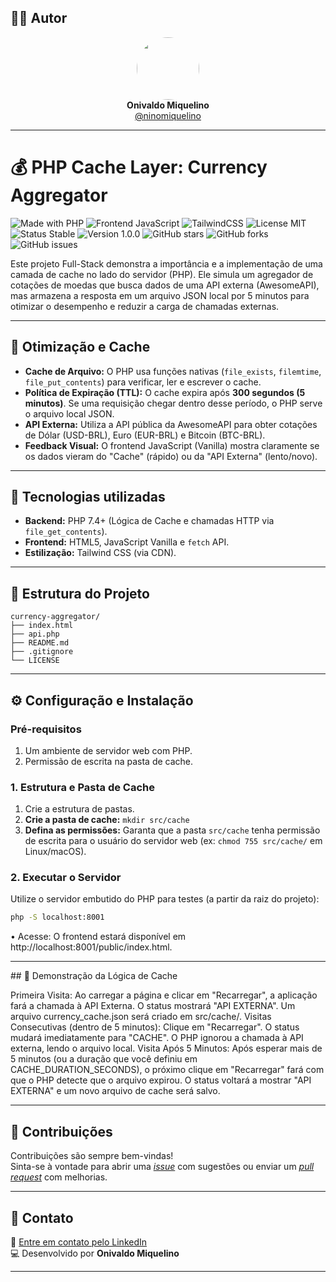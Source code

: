 ## 👨‍💻 Autor

<div align="center">
  <img src="https://avatars.githubusercontent.com/ninomiquelino" width="100" height="100" style="border-radius: 50%">
  <br>
  <strong>Onivaldo Miquelino</strong>
  <br>
  <a href="https://github.com/ninomiquelino">@ninomiquelino</a>
</div>

---

# 💰 PHP Cache Layer: Currency Aggregator

![Made with PHP](https://img.shields.io/badge/PHP-777BB4?logo=php&logoColor=white)
![Frontend JavaScript](https://img.shields.io/badge/Frontend-JavaScript-F7DF1E?logo=javascript&logoColor=black)
![TailwindCSS](https://img.shields.io/badge/TailwindCSS-38B2AC?logo=tailwindcss&logoColor=white)
![License MIT](https://img.shields.io/badge/License-MIT-green)
![Status Stable](https://img.shields.io/badge/Status-Stable-success)
![Version 1.0.0](https://img.shields.io/badge/Version-1.0.0-blue)
![GitHub stars](https://img.shields.io/github/stars/NinoMiquelino/currency-aggregator?style=social)
![GitHub forks](https://img.shields.io/github/forks/NinoMiquelino/currency-aggregator?style=social)
![GitHub issues](https://img.shields.io/github/issues/NinoMiquelino/currency-aggregator)

Este projeto Full-Stack demonstra a importância e a implementação de uma camada de cache no lado do servidor (PHP). Ele simula um agregador de cotações de moedas que busca dados de uma API externa (AwesomeAPI), mas armazena a resposta em um arquivo JSON local por 5 minutos para otimizar o desempenho e reduzir a carga de chamadas externas.

---

## 🚀 Otimização e Cache

* **Cache de Arquivo:** O PHP usa funções nativas (`file_exists`, `filemtime`, `file_put_contents`) para verificar, ler e escrever o cache.
* **Política de Expiração (TTL):** O cache expira após **300 segundos (5 minutos)**. Se uma requisição chegar dentro desse período, o PHP serve o arquivo local JSON.
* **API Externa:** Utiliza a API pública da AwesomeAPI para obter cotações de Dólar (USD-BRL), Euro (EUR-BRL) e Bitcoin (BTC-BRL).
* **Feedback Visual:** O frontend JavaScript (Vanilla) mostra claramente se os dados vieram do "Cache" (rápido) ou da "API Externa" (lento/novo).

---

## 🧠 Tecnologias utilizadas

* **Backend:** PHP 7.4+ (Lógica de Cache e chamadas HTTP via `file_get_contents`).
* **Frontend:** HTML5, JavaScript Vanilla e `fetch` API.
* **Estilização:** Tailwind CSS (via CDN).

---

## 🧩 Estrutura do Projeto

```
currency-aggregator/
├── index.html
├── api.php
├── README.md
├── .gitignore
└── LICENSE
```
---

## ⚙️ Configuração e Instalação

### Pré-requisitos

1.  Um ambiente de servidor web com PHP.
2.  Permissão de escrita na pasta de cache.

### 1. Estrutura e Pasta de Cache

1.  Crie a estrutura de pastas.
2.  **Crie a pasta de cache:** `mkdir src/cache`
3.  **Defina as permissões:** Garanta que a pasta `src/cache` tenha permissão de escrita para o usuário do servidor web (ex: `chmod 755 src/cache/` em Linux/macOS).

### 2. Executar o Servidor

Utilize o servidor embutido do PHP para testes (a partir da raiz do projeto):

```bash
php -S localhost:8001
```
​• Acesse: O frontend estará disponível em http://localhost:8001/public/index.html.

---

​## 📝 Demonstração da Lógica de Cache

​Primeira Visita: Ao carregar a página e clicar em "Recarregar", a aplicação fará a chamada à API Externa. O status mostrará "API EXTERNA". Um arquivo currency_cache.json será criado em src/cache/.
​Visitas Consecutivas (dentro de 5 minutos): Clique em "Recarregar". O status mudará imediatamente para "CACHE". O PHP ignorou a chamada à API externa, lendo o arquivo local.
​Visita Após 5 Minutos: Após esperar mais de 5 minutos (ou a duração que você definiu em CACHE_DURATION_SECONDS), o próximo clique em "Recarregar" fará com que o PHP detecte que o arquivo expirou. O status voltará a mostrar "API EXTERNA" e um novo arquivo de cache será salvo.

---

## 🤝 Contribuições
Contribuições são sempre bem-vindas!  
Sinta-se à vontade para abrir uma [*issue*](https://github.com/NinoMiquelino/currency-aggregator/issues) com sugestões ou enviar um [*pull request*](https://github.com/NinoMiquelino/currency-aggregator/pulls) com melhorias.

---

## 💬 Contato
📧 [Entre em contato pelo LinkedIn](https://www.linkedin.com/in/onivaldomiquelino/)  
💻 Desenvolvido por **Onivaldo Miquelino**

---
